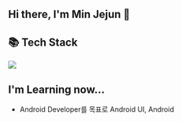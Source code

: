 ## Hi there, I'm Min Jejun 👋

## 📚 Tech Stack
<img src="https://img.shields.io/badge/ANDROID-#3DDC84?style=for-the-badge&logo=ANDROID&logoColor=white">

## I'm Learning now...
- Android Developer를 목표로 Android UI, Android
